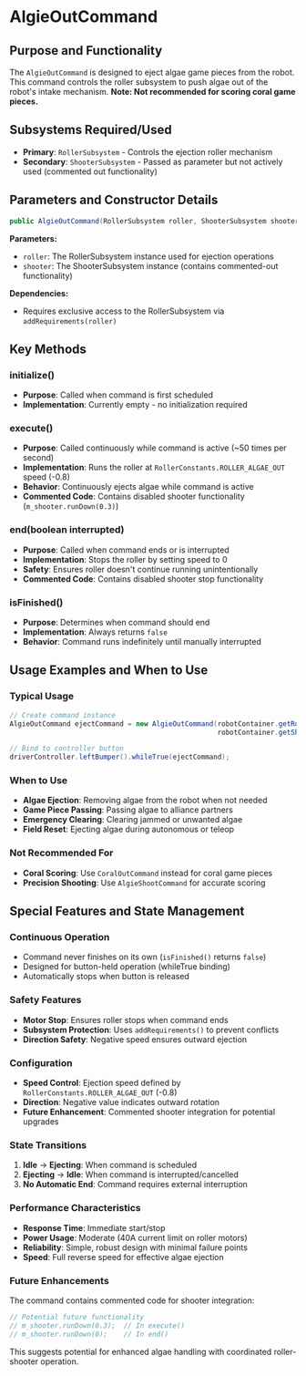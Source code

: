 # AlgieOutCommand

## Purpose and Functionality
The `AlgieOutCommand` is designed to eject algae game pieces from the robot. This command controls the roller subsystem to push algae out of the robot's intake mechanism. **Note: Not recommended for scoring coral game pieces.**

## Subsystems Required/Used
- **Primary**: `RollerSubsystem` - Controls the ejection roller mechanism
- **Secondary**: `ShooterSubsystem` - Passed as parameter but not actively used (commented out functionality)

## Parameters and Constructor Details
```java
public AlgieOutCommand(RollerSubsystem roller, ShooterSubsystem shooter)
```

**Parameters:**
- `roller`: The RollerSubsystem instance used for ejection operations
- `shooter`: The ShooterSubsystem instance (contains commented-out functionality)

**Dependencies:**
- Requires exclusive access to the RollerSubsystem via `addRequirements(roller)`

## Key Methods

### initialize()
- **Purpose**: Called when command is first scheduled
- **Implementation**: Currently empty - no initialization required

### execute()
- **Purpose**: Called continuously while command is active (~50 times per second)
- **Implementation**: Runs the roller at `RollerConstants.ROLLER_ALGAE_OUT` speed (-0.8)
- **Behavior**: Continuously ejects algae while command is active
- **Commented Code**: Contains disabled shooter functionality (`m_shooter.runDown(0.3)`)

### end(boolean interrupted)
- **Purpose**: Called when command ends or is interrupted
- **Implementation**: Stops the roller by setting speed to 0
- **Safety**: Ensures roller doesn't continue running unintentionally
- **Commented Code**: Contains disabled shooter stop functionality

### isFinished()
- **Purpose**: Determines when command should end
- **Implementation**: Always returns `false`
- **Behavior**: Command runs indefinitely until manually interrupted

## Usage Examples and When to Use

### Typical Usage
```java
// Create command instance
AlgieOutCommand ejectCommand = new AlgieOutCommand(robotContainer.getRollerSubsystem(), 
                                                   robotContainer.getShooterSubsystem());

// Bind to controller button
driverController.leftBumper().whileTrue(ejectCommand);
```

### When to Use
- **Algae Ejection**: Removing algae from the robot when not needed
- **Game Piece Passing**: Passing algae to alliance partners
- **Emergency Clearing**: Clearing jammed or unwanted algae
- **Field Reset**: Ejecting algae during autonomous or teleop

### Not Recommended For
- **Coral Scoring**: Use `CoralOutCommand` instead for coral game pieces
- **Precision Shooting**: Use `AlgieShootCommand` for accurate scoring

## Special Features and State Management

### Continuous Operation
- Command never finishes on its own (`isFinished()` returns `false`)
- Designed for button-held operation (whileTrue binding)
- Automatically stops when button is released

### Safety Features
- **Motor Stop**: Ensures roller stops when command ends
- **Subsystem Protection**: Uses `addRequirements()` to prevent conflicts
- **Direction Safety**: Negative speed ensures outward ejection

### Configuration
- **Speed Control**: Ejection speed defined by `RollerConstants.ROLLER_ALGAE_OUT` (-0.8)
- **Direction**: Negative value indicates outward rotation
- **Future Enhancement**: Commented shooter integration for potential upgrades

### State Transitions
1. **Idle** → **Ejecting**: When command is scheduled
2. **Ejecting** → **Idle**: When command is interrupted/cancelled
3. **No Automatic End**: Command requires external interruption

### Performance Characteristics
- **Response Time**: Immediate start/stop
- **Power Usage**: Moderate (40A current limit on roller motors)
- **Reliability**: Simple, robust design with minimal failure points
- **Speed**: Full reverse speed for effective algae ejection

### Future Enhancements
The command contains commented code for shooter integration:
```java
// Potential future functionality
// m_shooter.runDown(0.3);  // In execute()
// m_shooter.runDown(0);    // In end()
```
This suggests potential for enhanced algae handling with coordinated roller-shooter operation.